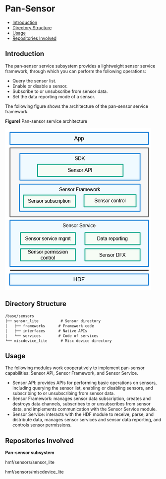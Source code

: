 # Pan-Sensor<a name="EN-US_TOPIC_0000001078062432"></a>

-   [Introduction](#section11660541593)
-   [Directory Structure](#section161941989596)
-   [Usage](#section1312121216216)
-   [Repositories Involved](#section1371113476307)

## Introduction<a name="section11660541593"></a>

The pan-sensor service subsystem provides a lightweight sensor service framework, through which you can perform the following operations:

-   Query the sensor list.
-   Enable or disable a sensor.
-   Subscribe to or unsubscribe from sensor data.
-   Set the data reporting mode of a sensor.

The following figure shows the architecture of the pan-sensor service framework.

**Figure1**  Pan-sensor service architecture

![](figures/en-us_image_0000001106694563.png)

## Directory Structure<a name="section161941989596"></a>

```
/base/sensors
├── sensor_lite          # Sensor directory
│   ├── frameworks      # Framework code
│   ├── interfaces      # Native APIs
│   └── services        # Code of services
└── miscdevice_lite      # Misc device directory
```

## Usage<a name="section1312121216216"></a>

The following modules work cooperatively to implement pan-sensor capabilities: Sensor API, Sensor Framework, and Sensor Service.

-   Sensor API: provides APIs for performing basic operations on sensors, including querying the sensor list, enabling or disabling sensors, and subscribing to or unsubscribing from sensor data.
-   Sensor Framework: manages sensor data subscription, creates and destroys data channels, subscribes to or unsubscribes from sensor data, and implements communication with the Sensor Service module.
-   Sensor Service: interacts with the HDF module to receive, parse, and distribute data, manages sensor services and sensor data reporting, and controls sensor permissions.

## Repositories Involved<a name="section1371113476307"></a>

**Pan-sensor subsystem**

hmf/sensors/sensor\_lite

hmf/sensors/miscdevice\_lite


